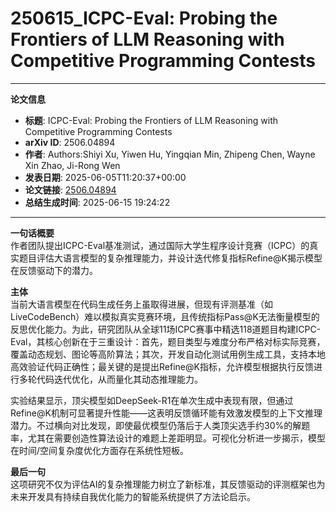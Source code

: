 # 250615_ICPC-Eval: Probing the Frontiers of LLM Reasoning with Competitive Programming Contests

---
**论文信息**

- **标题**: ICPC-Eval: Probing the Frontiers of LLM Reasoning with Competitive Programming Contests
- **arXiv ID**: 2506.04894
- **作者**: Authors:Shiyi Xu, Yiwen Hu, Yingqian Min, Zhipeng Chen, Wayne Xin Zhao, Ji-Rong Wen
- **发表日期**: 2025-06-05T11:20:37+00:00
- **论文链接**: [2506.04894](https://arxiv.org/abs/2506.04894)
- **总结生成时间**: 2025-06-15 19:24:22

---

**一句话概要**  
作者团队提出ICPC-Eval基准测试，通过国际大学生程序设计竞赛（ICPC）的真实题目评估大语言模型的复杂推理能力，并设计迭代修复指标Refine@K揭示模型在反馈驱动下的潜力。

**主体**  
当前大语言模型在代码生成任务上虽取得进展，但现有评测基准（如LiveCodeBench）难以模拟真实竞赛环境，且传统指标Pass@K无法衡量模型的反思优化能力。为此，研究团队从全球11场ICPC赛事中精选118道题目构建ICPC-Eval，其核心创新在于三重设计：首先，题目类型与难度分布严格对标实际竞赛，覆盖动态规划、图论等高阶算法；其次，开发自动化测试用例生成工具，支持本地高效验证代码正确性；最关键的是提出Refine@K指标，允许模型根据执行反馈进行多轮代码迭代优化，从而量化其动态推理能力。

实验结果显示，顶尖模型如DeepSeek-R1在单次生成中表现有限，但通过Refine@K机制可显著提升性能——这表明反馈循环能有效激发模型的上下文推理潜力。不过横向对比发现，即使最优模型仍落后于人类顶尖选手约30%的解题率，尤其在需要创造性算法设计的难题上差距明显。可视化分析进一步揭示，模型在时间/空间复杂度优化方面存在系统性短板。

**最后一句**  
这项研究不仅为评估AI的复杂推理能力树立了新标准，其反馈驱动的评测框架也为未来开发具有持续自我优化能力的智能系统提供了方法论启示。